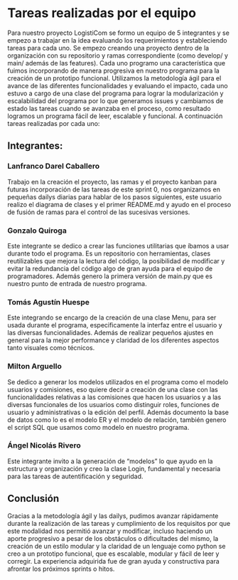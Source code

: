 # Tareas realizadas por el equipo

Para nuestro proyecto LogistiCom se formo un equipo de 5 integrantes y se empezo a trabajar en la idea evaluando los requerimientos y estableciendo tareas para cada uno. Se empezo creando una proyecto dentro de la organización con su repositorio y ramas correspondiente (como develop/ y main/ además de las features). Cada uno programo una característica que fuimos incorporando de manera progresiva en nuestro programa para la creación de un prototipo funcional. Utilizamos la metodología ágil para el avance de las diferentes funcionalidades y evaluando el impacto, cada uno estuvo a cargo de una clase del programa para lograr la modularización y escalabilidad del programa por lo que generamos issues y cambiamos de estado las tareas cuando se avanzaba en el proceso, como resultado logramos un programa fácil de leer, escalable y funcional. A continuación tareas realizadas por cada uno:

## Integrantes:

### Lanfranco Darel Caballero

Trabajo en la creación el proyecto, las ramas y el proyecto kanban para futuras incorporación de las tareas de este sprint 0, nos organizamos en pequeñas dailys diarias para hablar de los pasos siguientes, este usuario realizo el diagrama de clases y el primer README.md y ayudo en el proceso de fusión de ramas para el control de las sucesivas versiones.

### Gonzalo Quiroga

Este integrante se dedico a crear las funciones utilitarias que íbamos a usar durante todo el programa. Es un repositorio con herramientas, clases reutilizables que mejora la lectura del código, la posibilidad de modificar y evitar la redundancia del código algo de gran ayuda para el equipo de programadores. Además genero la primera versión de main.py que es nuestro punto de entrada de nuestro programa.

### Tomás Agustín Huespe

Este integrando se encargo de la creación de una clase Menu, para ser usada durante el programa, especificamente la interfaz entre el usuario y las diversas funcionalidades. Además de realizar pequeños ajustes en general para la mejor performance y claridad de los diferentes aspectos tanto visuales como técnicos.

### Milton Arguello

Se dedico a generar los modelos utilizados en el programa como el modelo usuarios y comisiones, eso quiere decir a creación de una clase con las funcionalidades relativas a las comisiones que hacen los usuarios y a las diversas funcionales de los usuarios como distinguir roles, funciones de usuario y administrativas o la edición del perfil. Además documento la base de datos como lo es el modelo ER y el modelo de relación, también genero el script SQL que usamos como modelo en nuestro programa.

### Ángel Nicolás Rivero

Este integrante invito a la generación de “modelos” lo que ayudo en la estructura y organización y creo la clase Login, fundamental y necesaria para las tareas de autentificación y seguridad.

## Conclusión

Gracias a la metodología ágil y las dailys, pudimos avanzar rápidamente durante la realización de las tareas y cumplimiento de los requisitos por que este modalidad nos permitió avanzar y modificar, incluso haciendo un aporte progresivo a pesar de los obstáculos o dificultades del mismo, la creación de un estilo modular y la claridad de un lenguaje como python se creo a un prototipo funcional, que es escalable, modular y fácil de leer y corregir. La experiencia adquirida fue de gran ayuda y constructiva para afrontar los próximos sprints o hitos.